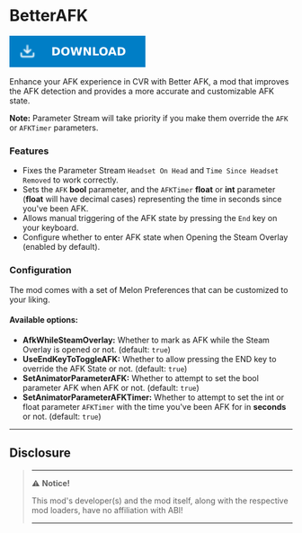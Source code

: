 # BetterAFK

[![Download Latest BetterAFK.dll](../.Resources/DownloadButtonEnabled.svg "Download Latest BetterAFK.dll")](https://github.com/kafeijao/Kafe_CVR_Mods/releases/latest/download/BetterAFK.dll)

Enhance your AFK experience in CVR with Better AFK, a mod that improves the AFK detection and provides a more accurate
and customizable AFK state.

**Note:** Parameter Stream will take priority if you make them override the `AFK` or `AFKTimer` parameters.

### Features

- Fixes the Parameter Stream `Headset On Head` and `Time Since Headset Removed` to work correctly.
- Sets the `AFK` **bool** parameter, and the `AFKTimer` **float** or **int** parameter (**float** will have decimal 
  cases) representing the time in seconds since you've been AFK.
- Allows manual triggering of the AFK state by pressing the `End` key on your keyboard.
- Configure whether to enter AFK state when Opening the Steam Overlay (enabled by default).

### Configuration

The mod comes with a set of Melon Preferences that can be customized to your liking.

#### Available options:

- **AfkWhileSteamOverlay:** Whether to mark as AFK while the Steam Overlay is opened or not. (default: `true`)
- **UseEndKeyToToggleAFK:** Whether to allow pressing the END key to override the AFK State or not. (default: `true`)
- **SetAnimatorParameterAFK:** Whether to attempt to set the bool parameter AFK when AFK or not. (default: `true`)
- **SetAnimatorParameterAFKTimer:** Whether to attempt to set the int or float parameter `AFKTimer` with the time you've
  been AFK for in **seconds** or not. (default: `true`)

---

## Disclosure

> ---
> ⚠️ **Notice!**
>
> This mod's developer(s) and the mod itself, along with the respective mod loaders, have no affiliation with ABI!
>
> ---
